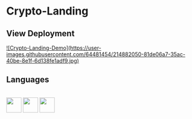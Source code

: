 # Crypto-Landing

## View Deployment

<a href="https://fernandomoyano.github.io/Crypto-Landing/">
![Crypto-Landing-Demo](https://user-images.githubusercontent.com/64481454/214882050-81de06a7-35ac-40be-8e1f-6d138fe1adf9.jpg)
</a>

## Languages


<link rel="stylesheet" href="devicon.min.css">

<div "style=inline_block"><br>

   <img width="40px" height="40px" src="https://cdn.jsdelivr.net/gh/devicons/devicon/icons/html5/html5-original-wordmark.svg" />
   <img width="40px" height="40px" src="https://cdn.jsdelivr.net/gh/devicons/devicon/icons/css3/css3-original-wordmark.svg" />
   <img width="40px" height="40px" src="https://cdn.jsdelivr.net/gh/devicons/devicon/icons/javascript/javascript-original.svg" />
 
</div>

